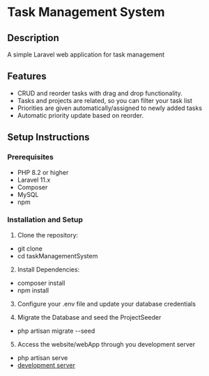 
# Task Management System

## Description

A simple Laravel web application for task management

## Features

-   CRUD and reorder tasks with drag and drop functionality.
-   Tasks and projects are related, so you can filter your task list
-   Priorities are given automatically/assigned to newly added tasks
-   Automatic priority update based on reorder.

## Setup Instructions

### Prerequisites

-   PHP 8.2 or higher
-   Laravel 11.x
-   Composer
-   MySQL
-   npm

### Installation and Setup

1. Clone the repository:

-   git clone <repository-url>
-   cd taskManagementSystem

2. Install Dependencies:

-   composer install
-   npm install

3. Configure your .env file and update your database credentials

4. Migrate the Database and seed the ProjectSeeder

-   php artisan migrate --seed

5. Access the website/webApp through you development server

-   php artisan serve
-   [development server](http://127.0.0.1:8000)
